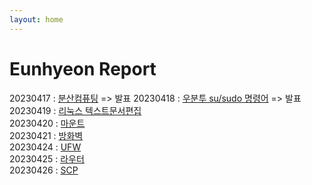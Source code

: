```yaml
---
layout: home
---
```


# Eunhyeon Report
20230417 :  [분산컴퓨팅](DistributedComputing) => 발표
20230418 :  [우분투 su/sudo 명령어](Ubuntu) => 발표
20230419 :  [리눅스 텍스트문서편집](EditTextDocument)   
20230420 :  [마운트](Mount)   
20230421 :  [방화벽](Firewalld)   
20230424 :  [UFW](ufw)   
20230425 :  [라우터](Router)   
20230426 :  [SCP](SCP)
